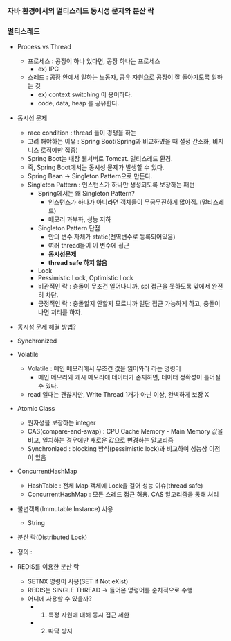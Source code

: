 ### 자바 환경에서의 멀티스레드 동시성 문제와 분산 락

### 멀티스레드
- Process vs Thread
  - 프로세스 : 공장이 하나 있다면, 공장 하나는 프로세스
    - ex) IPC
  - 스레드 : 공장 안에서 일하는 노동자, 공유 자원으로 공장이 잘 돌아가도록 일하는 것
    - ex) context switching 이 용이하다.
    - code, data, heap 를 공유한다.

- 동시성 문제
  - race condition : thread 들이 경쟁을 하는
  - 고려 해야하는 이유 : Spring Boot(Spring과 비교하였을 때 설정 간소화, 비지니스 로직에만 집중)
  - Spring Boot는 내장 웹서버로 Tomcat. 멀티스레드 환경.
  - 즉, Spring Boot에서는 동시성 문제가 발생할 수 있다.
  - Spring Bean -> Singleton Pattern으로 만든다.
  - Singleton Pattern : 인스턴스가 하나만 생성되도록 보장하는 패턴
    - Spring에서는 왜 Singleton Pattern? 
      - 인스턴스가 하나가 아니라면 객체들이 무궁무진하게 많아짐. (멀티스레드)
      - 메모리 과부화, 성능 저하
    - Singleton Pattern 단점
      - 안의 변수 자체가 static(전역변수로 등록되어있음)
      - 여러 thread들이 이 변수에 접근
      - **동시성문제**
      - **thread safe 하지 않음**
     - Lock
     - Pessimistic Lock, Optimistic Lock
     - 비관적인 락 : 충돌이 무조건 일어나니까, spl 접근을 못하도록 앞에서 완전히 차단.
     - 긍정적인 락 : 충돌할지 안할지 모르니까 일단 접근 가능하게 하고, 충돌이 나면 처리를 하자.
    
 - 동시성 문제 해결 방법?
  - Synchronized
  - Volatile
    - Volatile : 메인 메모리에서 무조건 값을 읽어와라 라는 명령어
      - 메인 메모리와 캐시 메모리에 데이터가 존재하면, 데이터 정확성이 틀어질 수 있다.
    - read 일때는 괜찮지만, Write Thread 1개가 아닌 이상, 완벽하게 보장 X
  - Atomic Class
    - 원자성을 보장하는 integer
    - CAS(compare-and-swap) : CPU Cache Memory - Main Memory 값을 비교, 일치하는 경우에만 새로운 값으로 변경하는 알고리즘
    - Synchronized : blocking 방식(pessimistic lock)과 비교하여 성능상 이점이 있음
  - ConcurrentHashMap
    - HashTable : 전체 Map 객체에 Lock을 걸어 성능 이슈(thread safe)
    - ConcurrentHashMap : 모든 스레드 접근 허용. CAS 알고리즘을 통해 처리
  - 불변객체(Immutable Instance) 사용
    - String
  
 - 분산 락(Distributed Lock)
  - 정의 : 
- REDIS를 이용한 분산 락
  - SETNX 명령어 사용(SET if Not eXist)
  - REDIS는 SINGLE THREAD -> 들어온 명령어를 순차적으로 수행
  - 어디에 사용할 수 있을까?
    - 1) 특정 자원에 대해 동시 접근 제한
    - 2) 따닥 방지
  
  
  
  
  
  
  
  
  
  
  
  
  
